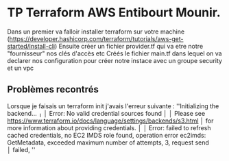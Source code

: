 # TP Terraform AWS Entibourt Mounir.

Dans un premier va falloir installer terraform sur votre machine (https://developer.hashicorp.com/terraform/tutorials/aws-get-started/install-cli)
Ensuite créer un fichier provider.tf qui va etre notre "fournisseur" nos clés d'accès etc
Créés le fichier main.tf dans lequel on va declarer nos configuration pour créer notre instace avec un groupe security et un vpc

## Problèmes recontrés

Lorsque je faisais un terraform init j'avais l'erreur suivante :
''Initializing the backend...
╷
│ Error: No valid credential sources found
│
│ Please see https://www.terraform.io/docs/language/settings/backends/s3.html
│ for more information about providing credentials.
│
│ Error: failed to refresh cached credentials, no EC2 IMDS role found, operation error ec2imds: GetMetadata, exceeded maximum number of attempts, 3, request send    
│ failed,
''
